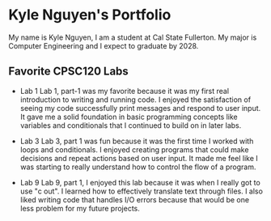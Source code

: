 # Kyle Nguyen's Portfolio

My name is Kyle Nguyen, I am a student at Cal State Fullerton. My major is Computer Engineering and I expect to graduate by 2028.

## Favorite CPSC120 Labs
* Lab 1
  Lab 1, part-1 was my favorite because it was my first real introduction to writing and running code. I enjoyed the satisfaction of seeing my code successfully print messages and respond to user input. It gave me a solid foundation in basic programming concepts like variables and conditionals that I continued to build on in later labs.

* Lab 3
  Lab 3, part 1 was fun because it was the first time I worked with loops and conditionals. I enjoyed creating programs that could make decisions and repeat actions based on user input. It made me feel like I was starting to really understand how to control the flow of a program.

* Lab 9
  Lab 9, part 1, I enjoyed this lab because it was when I really got to use "c out". I learned how to effectively translate text through files. I also liked writing code that handles I/O errors because that would be one less problem for my future projects.
